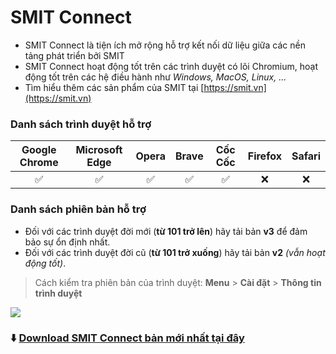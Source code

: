 # SMIT Connect

- SMIT Connect là tiện ích mở rộng hỗ trợ kết nối dữ liệu giữa các nền tảng phát triển bởi SMIT
- SMIT Connect hoạt động tốt trên các trình duyệt có lõi Chromium, hoạt động tốt trên các hệ điều hành như _Windows, MacOS, Linux, ..._
- Tìm hiểu thêm các sản phẩm của SMIT tại [https://smit.vn](https://smit.vn)

### Danh sách trình duyệt hỗ trợ
|Google Chrome|Microsoft Edge|Opera|Brave|Cốc Cốc|Firefox|Safari
|:---:|:---:|:---:|:---:|:---:|:---:|:---:|
|✅|✅|✅|✅|✅|❌|❌


### Danh sách phiên bản hỗ trợ
- Đối với các trình duyệt đời mới (**từ 101 trở lên**) hãy tải bản **v3** để đảm bảo sự ổn định nhất.
- Đối với các trình duyệt đời cũ (**từ 101 trở xuống**) hãy tải bản **v2** _(vẫn hoạt động tốt)_.

> Cách kiểm tra phiên bản của trình duyệt: **Menu** > **Cài đặt** > **Thông tin trình duyệt**

![](https://i.imgur.com/jnlbw2e.png)

### ⬇️ [Download SMIT Connect bản mới nhất tại đây](https://github.com/smit-community/smit-connect/releases/latest)
